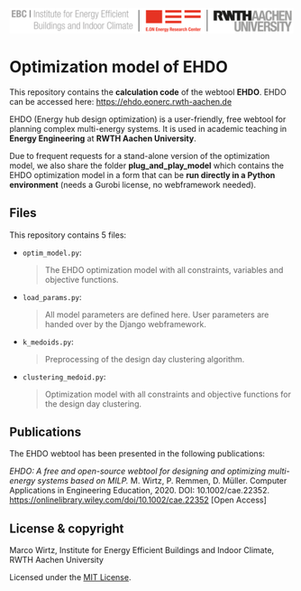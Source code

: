 ![E.ON EBC RWTH Aachen University](./resources/EBC_Logo.png)

# Optimization model of EHDO

This repository contains the **calculation code** of the webtool **EHDO**.
EHDO can be accessed here: https://ehdo.eonerc.rwth-aachen.de

EHDO (Energy hub design optimization) is a user-friendly, free webtool for planning complex multi-energy systems. It is used in academic teaching in **Energy Engineering** at **RWTH Aachen University**. 

Due to frequent requests for a stand-alone version of the optimization model, we also share the folder **plug_and_play_model** which contains the EHDO optimization model in a form that can be **run directly in a Python environment** (needs a Gurobi license, no webframework needed).

## Files

This repository contains 5 files:

- ```optim_model.py```: 
     > The EHDO optimization model with all constraints, variables and objective functions.
- ```load_params.py```: 
     > All model parameters are defined here. User parameters are handed over by the Django webframework.
- ```k_medoids.py```:
     > Preprocessing of the design day clustering algorithm.
- ```clustering_medoid.py```:
	> Optimization model with all constraints and objective functions for the design day clustering.

   
## Publications

The EHDO webtool has been presented in the following publications:

<i>EHDO: A free and open-source webtool for designing and optimizing multi-energy systems based on MILP.</i> M. Wirtz, P. Remmen, D. Müller. Computer Applications in Engineering Education, 2020. DOI: 10.1002/cae.22352. https://onlinelibrary.wiley.com/doi/10.1002/cae.22352 [Open Access]


## License & copyright

Marco Wirtz, Institute for Energy Efficient Buildings and Indoor Climate, RWTH Aachen University

Licensed under the [MIT License](LICENSE).
